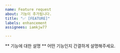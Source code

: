 ```yaml
---
name: Feature request
about: 기능이 추가됩니다.
title: "✅ [FEATURE]"
labels: enhancement
assignees: iamkjw77

---
```


** 기능에 대한 설명 **
어떤 기능인지 간결하게 설명해주세요.
